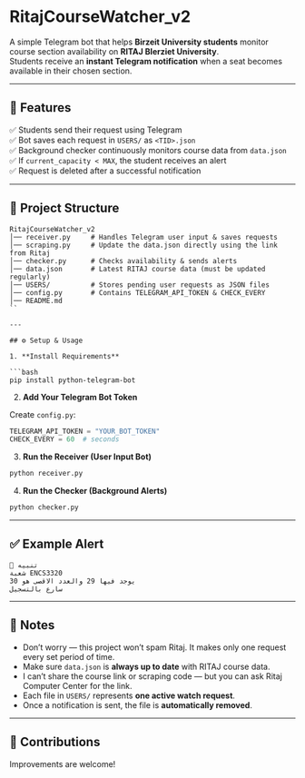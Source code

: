 # RitajCourseWatcher_v2

A simple Telegram bot that helps **Birzeit University students** monitor course section availability on **RITAJ BIerziet University**.  
Students receive an **instant Telegram notification** when a seat becomes available in their chosen section.

---

## 🚀 Features

✅ Students send their request using Telegram  
✅ Bot saves each request in `USERS/` as `<TID>.json`  
✅ Background checker continuously monitors course data from `data.json`  
✅ If `current_capacity < MAX`, the student receives an alert  
✅ Request is deleted after a successful notification

---

## 📂 Project Structure

```
RitajCourseWatcher_v2
│── receiver.py     # Handles Telegram user input & saves requests
│── scraping.py     # Update the data.json directly using the link from Ritaj
│── checker.py      # Checks availability & sends alerts
│── data.json       # Latest RITAJ course data (must be updated regularly)
│── USERS/          # Stores pending user requests as JSON files
│── config.py       # Contains TELEGRAM_API_TOKEN & CHECK_EVERY
│── README.md
``

---

## ⚙️ Setup & Usage

1. **Install Requirements**

```bash
pip install python-telegram-bot
```

2. **Add Your Telegram Bot Token**

Create `config.py`:

```python
TELEGRAM_API_TOKEN = "YOUR_BOT_TOKEN"
CHECK_EVERY = 60  # seconds
```

3. **Run the Receiver (User Input Bot)**

```bash
python receiver.py
```

4. **Run the Checker (Background Alerts)**

```bash
python checker.py
```

---

## ✅ Example Alert

```
📢 تنبيه
شعبة ENCS3320
يوجد فيها 29 والعدد الاقصى هو 30
سارع بالتسجيل
```

---

## 📌 Notes

- Don’t worry — this project won’t spam Ritaj. It makes only one request every set period of time. 
- Make sure `data.json` is **always up to date** with RITAJ course data.
- I can’t share the course link or scraping code — but you can ask Ritaj Computer Center for the link.
- Each file in `USERS/` represents **one active watch request**.
- Once a notification is sent, the file is **automatically removed**.

---

## 🤝 Contributions

Improvements are welcome!
